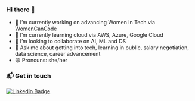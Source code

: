 ### Hi there 👋

- 🔭 I’m currently working on advancing Women In Tech via [WomenCanCode](https://womencancode.com)
- 🌱 I’m currently learning cloud via AWS, Azure, Google Cloud
- 👯 I’m looking to collaborate on AI, ML and DS
- 💬 Ask me about getting into tech, learning in public, salary negotiation, data science, career advancement
- 😄 Pronouns: she/her

### 📬 Get in touch
[![Linkedin Badge](https://img.shields.io/badge/-womencancode-blue?style=flat&logo=Linkedin&logoColor=white&link=https://www.linkedin.com/company/womencancode/)](https://www.linkedin.com/company/womencancode)

<!--
**raineydavid/raineydavid** is a ✨ _special_ ✨ repository because its `README.md` (this file) appears on your GitHub profile.

Here are some ideas to get you started:

- 🔭 I’m currently working on ...
- 🌱 I’m currently learning ...
- 👯 I’m looking to collaborate on ...
- 🤔 I’m looking for help with ...
- 💬 Ask me about ...
- 📫 How to reach me: ...
- 😄 Pronouns: ...
- ⚡ Fun fact: ...
-->

